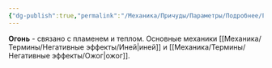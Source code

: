 ```yaml
---
{"dg-publish":true,"permalink":"/Механика/Причуды/Параметры/Подробнее/Группы причуд/Группа - Огонь/","noteIcon":"","created":"2025-08-21T13:47:53.040+03:00","updated":"2025-09-04T07:56:34.378+03:00"}
---
```




**Огонь** - связано с пламенем и теплом. Основные механики [[Механика/Термины/Негативные эффекты/Иней\|иней]] и [[Механика/Термины/Негативные эффекты/Ожог\|ожог]]. 

